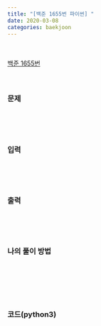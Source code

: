 ```yaml
---
title: "[백준 1655번 파이썬] "
date: 2020-03-08
categories: baekjoon
---
```


<br><br>
[백준 1655번 ](https://www.acmicpc.net/problem/1655)
<br><br><br>

### 문제<br>



<br><br><br>

### 입력<br>



<br><br><br>

### 출력

<br><br><br>

### 나의 풀이 방법<br>

```python

```



```python

```



<br><br><br>


### 코드(python3)
```python

```
